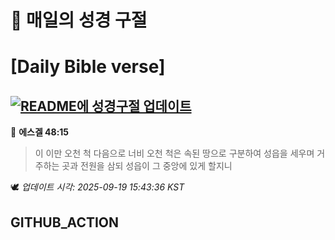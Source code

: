 # 🙏 매일의 성경 구절
# [Daily Bible verse]
## [![README에 성경구절 업데이트](https://github.com/DONGSUKA/first_test/actions/workflows/update-readme-bible.yml/badge.svg)](https://github.com/DONGSUKA/first_test/actions/workflows/update-readme-bible.yml)
<!-- START_BIBLE_VERSE -->
📖 **에스겔 48:15**
> 이 이만 오천 척 다음으로 너비 오천 척은 속된 땅으로 구분하여 성읍을 세우며 거주하는 곳과 전원을 삼되 성읍이 그 중앙에 있게 할지니

🕊️ _업데이트 시각: 2025-09-19 15:43:36 KST_
  <!-- END_BIBLE_VERSE -->
## GITHUB_ACTION
